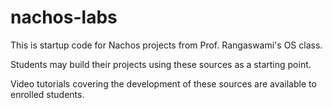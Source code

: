 # nachos-labs

This is startup code for Nachos projects from Prof. Rangaswami's OS class. 

Students may build their projects using these sources as a starting point. 

Video tutorials covering the development of these sources are available to enrolled students. 
